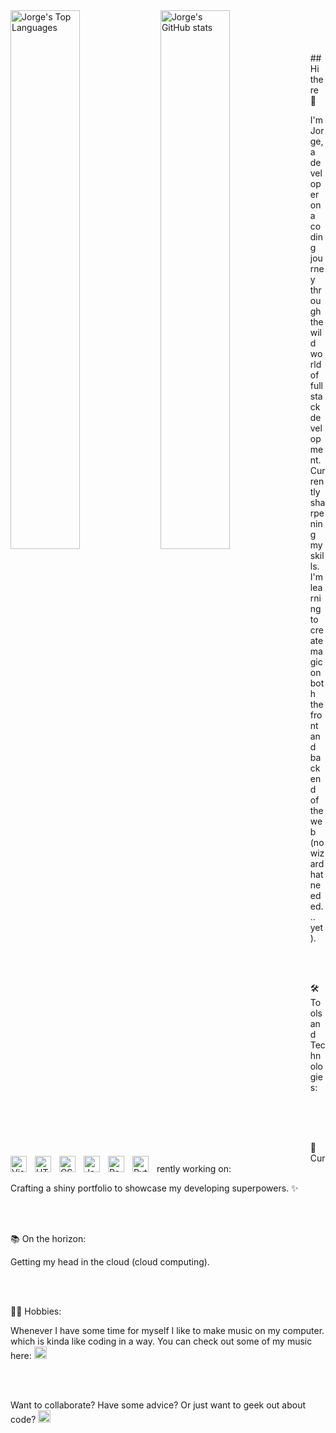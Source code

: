 
<img alt="Jorge's Top Languages" align="left" width="47%" src="https://github-readme-stats.vercel.app/api/top-langs/?username=jjmorenosound&layout=compact"/>

<img alt="Jorge's GitHub stats" align="left" width="47%" src="https://github-readme-stats.vercel.app/api?username=jjmorenosound&show_icons=true"/>

<br>
<br>
<br>
<br>
## Hi there 👋

I'm Jorge, a developer on a coding journey through the wild world of full stack development. 
<br>
Currently sharpening my skills. I'm learning to create magic on both the front and back end of the web (no wizard hat needed... yet).

<br>
<br>

🛠️ Tools and Technologies:

<img align="left" alt="Visual Studio Code" width="26px" src="https://cdn.jsdelivr.net/gh/devicons/devicon/icons/vscode/vscode-original.svg" style="padding-right:10px;" />
<img align="left" alt="HTML5" width="26px" src="https://cdn.jsdelivr.net/gh/devicons/devicon/icons/html5/html5-original.svg" style="padding-right:10px;" />
<img align="left" alt="CSS3" width="26px" src="https://cdn.jsdelivr.net/gh/devicons/devicon/icons/css3/css3-original.svg" style="padding-right:10px;" />
<img align="left" alt="JavaScript" width="26px" src="https://cdn.jsdelivr.net/gh/devicons/devicon/icons/javascript/javascript-original.svg" style="padding-right:10px;" />
<img align="left" alt="React" width="26px" src="https://cdn.jsdelivr.net/gh/devicons/devicon/icons/react/react-original.svg" style="padding-right:10px;" />
<img align="left" alt="Python" width="26px" src="https://cdn.jsdelivr.net/gh/devicons/devicon@latest/icons/python/python-original-wordmark.svg" style="padding-right:10px;" />

<br>
<br>
<br>

🌱 Currently working on:

Crafting a shiny portfolio to showcase my developing superpowers. ✨

<br>
<br>

📚 On the horizon:

Getting my head in the cloud (cloud computing).


<br>
<br>

🎸🎼 Hobbies:

Whenever I have some time for myself I like to make music on my computer. which is kinda like coding in a way. You can check out some of my music here: 
[<img  alt="Soundcloud" padding-left="5%" width="20px" src="https://user-images.githubusercontent.com/4356939/58271582-60701e80-7d5a-11e9-97d0-74f50349e924.png" style="padding-right:10px;"/>](https://soundcloud.com/jorge-moreno-542744752)

<br>
<br>

Want to collaborate? Have some advice? Or just want to geek out about code? [<img padding-left="5%" width="20px" src="https://img.shields.io/badge/LinkedIn-blue?style=for-the-badge&logo=linkedin&logoColor=white" alt="LinkedIn Badge" style="padding-right:10px;"/>](https://www.linkedin.com/in/jjmorenoaudio/)


